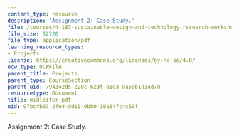 ```yaml
---
content_type: resource
description: 'Assignment 2: Case Study.'
file: /courses/4-183-sustainable-design-and-technology-research-workshop-spring-2004/97bcfb072fe4dd100bb010a84fc4c60f_midleifer.pdf
file_size: 52720
file_type: application/pdf
learning_resource_types:
- Projects
license: https://creativecommons.org/licenses/by-nc-sa/4.0/
ocw_type: OCWFile
parent_title: Projects
parent_type: CourseSection
parent_uid: 794342d5-220c-623f-a1e3-8a55b1a3ad78
resourcetype: Document
title: midleifer.pdf
uid: 97bcfb07-2fe4-dd10-0bb0-10a84fc4c60f
---
```

Assignment 2: Case Study.
